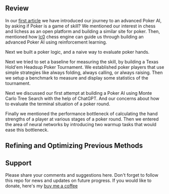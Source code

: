 ## Review 

In our [first article](STORY.md) we have introduced our journey to an advanced Poker AI, by asking if Poker is a game of skill? We mentioned our interest in chess and lichess as an open platform and building a similar site for poker. Then, mentioned how [lc0](https://lczero.org/) chess engine can guide us through building an advanced Poker AI using reinforcement learning.

Next we built a poker logic, and a naive way to evaluate poker hands.

Next we tried to set a baseline for measuring the skill, by building a Texas Hold'em Headsup Poker Tournament. We established poker players that use simple strategies like always folding, always calling, or always raising. Then we setup a benchmark to measure and display some statistics of the tournament.

Next we discussed our first attempt at building a Poker AI using Monte Carlo Tree Search with the help of ChatGPT. And our concerns about how to evaluate the terminal situation of a poker round.

Finally we mentioned the performance bottleneck of calculating the hand strengths of a player at various stages of a poker round. Then we entered the area of neural networks by introducing two warmup tasks that would ease this bottleneck.

## Refining and Optimizing Previous Methods


## Support

Please share your comments and suggestions here.
Don't forget to follow this repo for news and updates on future progress.
If you would like to donate, here's my [buy me a coffee](https://www.buymeacoffee.com/eguneys)
